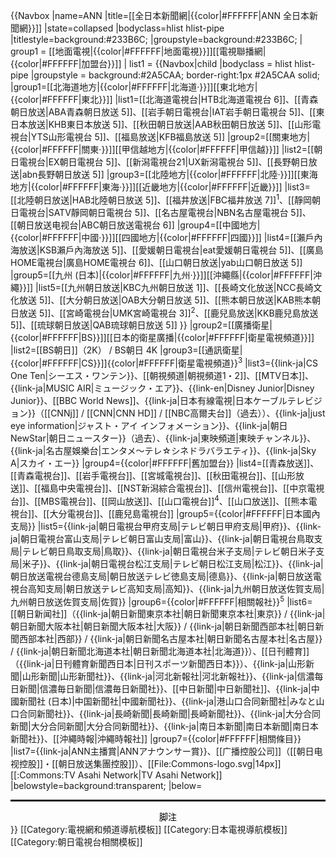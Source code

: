 {{Navbox
|name=ANN
|title=[[全日本新聞網|{{color|#FFFFFF|ANN 全日本新聞網}}]]
|state=<includeonly>collapsed</includeonly>
|bodyclass=hlist hlist-pipe
|titlestyle=background:#233B6C;
|groupstyle=background:#233B6C;
| group1     =  [[地面電視|{{color|#FFFFFF|地面電視}}]][[電視聯播網|{{color|#FFFFFF|加盟台}}]]
|  list1     = {{Navbox|child
|bodyclass  = hlist hlist-pipe
|groupstyle = background:#2A5CAA; border-right:1px #2A5CAA solid;
|group1=[[北海道地方|{{color|#FFFFFF|北海道·}}]][[東北地方|{{color|#FFFFFF|東北}}]]
|list1=[[北海道電視台|HTB北海道電視台 6]]、[[青森朝日放送|ABA青森朝日放送 5]]、[[岩手朝日電視台|IAT岩手朝日電視台 5]]、[[東日本放送|KHB東日本放送 5]]、[[秋田朝日放送|AAB秋田朝日放送 5]]、[[山形電視台|YTS山形電視台 5]]、[[福島放送|KFB福島放送 5]]
|group2=[[關東地方|{{color|#FFFFFF|關東·}}]][[甲信越地方|{{color|#FFFFFF|甲信越}}]]
|list2=[[朝日電視台|EX朝日電視台 5]]、[[新潟電視台21|UX新潟電視台 5]]、[[長野朝日放送|abn長野朝日放送 5]]
|group3=[[北陸地方|{{color|#FFFFFF|北陸·}}]][[東海地方|{{color|#FFFFFF|東海·}}]][[近畿地方|{{color|#FFFFFF|近畿}}]]
|list3=[[北陸朝日放送|HAB北陸朝日放送 5]]、[[福井放送|FBC福井放送 7]]<sup>1</sup>、[[靜岡朝日電視台|SATV靜岡朝日電視台 5]]、[[名古屋電視台|NBN名古屋電視台 5]]、[[朝日放送电视台|ABC朝日放送電視台 6]]
|group4=[[中國地方|{{color|#FFFFFF|中國·}}]][[四國地方|{{color|#FFFFFF|四國}}]]
|list4=[[瀨戶內海放送|KSB瀨戶內海放送 5]]、[[愛媛朝日電視台|eat愛媛朝日電視台 5]]、[[廣島HOME電視台|廣島HOME電視台 6]]、[[山口朝日放送|yab山口朝日放送 5]]
|group5=[[九州 (日本)|{{color|#FFFFFF|九州·}}]][[沖繩縣|{{color|#FFFFFF|沖繩}}]]
|list5=[[九州朝日放送|KBC九州朝日放送 1]]、[[長崎文化放送|NCC長崎文化放送 5]]、[[大分朝日放送|OAB大分朝日放送 5]]、[[熊本朝日放送|KAB熊本朝日放送 5]]、[[宮崎電視台|UMK宮崎電視台 3]]<sup>2</sup>、[[鹿兒島放送|KKB鹿兒島放送 5]]、[[琉球朝日放送|QAB琉球朝日放送 5]]	
}}
|group2=[[廣播衛星|{{color|#FFFFFF|BS}}]][[日本的衛星廣播|{{color|#FFFFFF|衛星電視頻道}}]]
|list2=[[BS朝日]]（2K） / BS朝日 4K
|group3=[[通訊衛星|{{color|#FFFFFF|CS}}]]{{color|#FFFFFF|衛星電視頻道}}<sup>3</sup>
|list3={{link-ja|CS One Ten|シーエス・ワンテン}}、[[朝視頻道|朝視頻道1・2]]、[[MTV日本]]、{{link-ja|MUSIC AIR|ミュージック・エア}}、{{link-en|Disney Junior|Disney Junior}}、[[BBC World News]]、{{link-ja|日本有線電視|日本ケーブルテレビジョン}}（[[CNNj]] / [[CNN|CNN HD]] / [[NBC高爾夫台]]（過去））、{{link-ja|just eye information|ジャスト・アイ インフォメーション}}、{{link-ja|朝日NewStar|朝日ニュースター}}（過去）、{{link-ja|東映頻道|東映チャンネル}}、{{link-ja|名古屋娛樂台|エンタメ〜テレ☆シネドラバラエティ}}、{{link-ja|Sky A|スカイ・エー}}
|group4={{color|#FFFFFF|舊加盟台}}
|list4=[[青森放送]]、[[青森電視台]]、[[岩手電視台]]、[[宮城電視台]]、[[秋田電視台]]、[[山形放送]]、[[福島中央電視台]]、[[NST新潟綜合電視台]]、[[信州電視台]]、[[中京電視台]]、[[MBS電視台]]、[[岡山放送]]、[[山口電視台]]<sup>4</sup>、[[山口放送]]、[[熊本電視台]]、[[大分電視台]]、[[鹿兒島電視台]]
|group5={{color|#FFFFFF|日本國內支局}}
|list5={{link-ja|朝日電視台甲府支局|テレビ朝日甲府支局|甲府}}、{{link-ja|朝日電視台富山支局|テレビ朝日富山支局|富山}}、{{link-ja|朝日電視台鳥取支局|テレビ朝日鳥取支局|鳥取}}、{{link-ja|朝日電視台米子支局|テレビ朝日米子支局|米子}}、{{link-ja|朝日電視台松江支局|テレビ朝日松江支局|松江}}、{{link-ja|朝日放送電視台德島支局|朝日放送テレビ徳島支局|德島}}、{{link-ja|朝日放送電視台高知支局|朝日放送テレビ高知支局|高知}}、{{link-ja|九州朝日放送佐賀支局|九州朝日放送佐賀支局|佐賀}}
|group6={{color|#FFFFFF|相關報社}}<sup>5</sup>
|list6=[[朝日新闻社]]（{{link-ja|朝日新聞東京本社|朝日新聞東京本社|東京}} / {{link-ja|朝日新聞大阪本社|朝日新聞大阪本社|大阪}} / {{link-ja|朝日新聞西部本社|朝日新聞西部本社|西部}} / {{link-ja|朝日新聞名古屋本社|朝日新聞名古屋本社|名古屋}} / {{link-ja|朝日新聞北海道本社|朝日新聞北海道本社|北海道}}）、[[日刊體育]]（{{link-ja|日刊體育新聞西日本|日刊スポーツ新聞西日本}}）、{{link-ja|山形新聞|山形新聞|山形新聞社}}、{{link-ja|河北新報社|河北新報社}}、{{link-ja|信濃每日新聞|信濃毎日新聞|信濃毎日新聞社}}、[[中日新聞|中日新聞社]]、{{link-ja|中國新聞社 (日本)|中国新聞社|中國新聞社}}、{{link-ja|港山口合同新聞社|みなと山口合同新聞社}}、{{link-ja|長崎新聞|長崎新聞|長崎新聞社}}、{{link-ja|大分合同新聞|大分合同新聞|大分合同新聞社}}、{{link-ja|南日本新聞|南日本新聞|南日本新聞社}}、[[沖繩時報|沖繩時報社]]
|group7={{color|#FFFFFF|相關條目}}
|list7={{link-ja|ANN主播賞|ANNアナウンサー賞}}、[[广播控股公司]]（[[朝日电视控股]]・[[朝日放送集團控股]]）、[[File:Commons-logo.svg|14px]] [[:Commons:TV Asahi Network|TV Asahi Network]]
|belowstyle=background:transparent;
|below=<div class="NavFrame" style="border-style:solid none none">
<div class="NavHead" style="text-align:center; font-weight:normal; background-color:transparent; color:#000">脚注</div>
<div class="NavContent" style="display:none; text-align:left">
[[File:ANN logo.svg|right|100px]]<br>[[File:ANN ID map (zh).png|right|150px]]
<sup>1</sup>僅新聞部門參加ANN。是[[日本新聞網 (日本電視台)|NNN]]的完全會員台。<br /><sup>2</sup>NNN、[[富士新聞網|FNN]]/[[富士電視網|FNS]]的跨網台。僅新聞部門參加ANN。<br/><sup>3</sup>由加盟台運營出資的衛星電視頻道<br/><sup>4</sup>僅參與新聞以外節目提供部門。<br /><sup>5</sup>和母體報社及加盟台有友好關係的報社。
</div>
</div>
}}<noinclude>
[[Category:電視網和頻道導航模板]]
[[Category:日本電視導航模板]]
[[Category:朝日電視台相關模板]]
</noinclude>